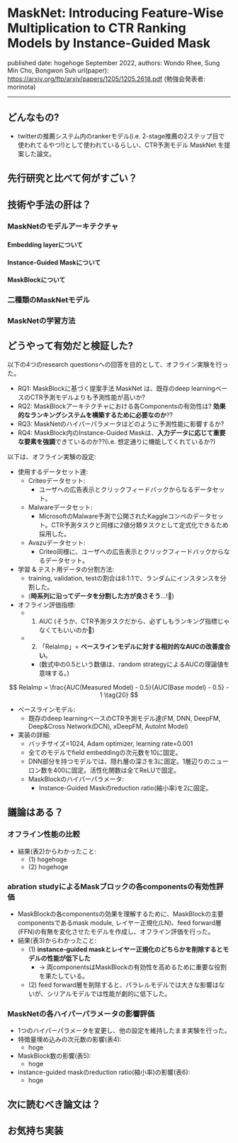 # MaskNet: Introducing Feature-Wise Multiplication to CTR Ranking Models by Instance-Guided Mask

published date: hogehoge September 2022,
authors: Wondo Rhee, Sung Min Cho, Bongwon Suh
url(paper): https://arxiv.org/ftp/arxiv/papers/1205/1205.2618.pdf
(勉強会発表者: morinota)

---

## どんなもの?

- twitterの推薦システム内のrankerモデル(i.e. 2-stage推薦の2ステップ目で使われてるやつ!)として使われているらしい、CTR予測モデル MaskNet を提案した論文。

## 先行研究と比べて何がすごい？

## 技術や手法の肝は？

### MaskNetのモデルアーキテクチャ

#### Embedding layerについて

#### Instance-Guided Maskについて

#### MaskBlockについて

### 二種類のMaskNetモデル

### MaskNetの学習方法

## どうやって有効だと検証した?

以下の4つのresearch questionsへの回答を目的として、オフライン実験を行った。

- RQ1: MaskBlockに基づく提案手法 MaskNet は、既存のdeep learningベースのCTR予測モデルよりも予測性能が高いか?
- RQ2: MaskBlockアーキテクチャにおける各Componentsの有効性は? **効果的なランキングシステムを構築するために必要なのか**??
- RQ3: MaskNetのハイパーパラメータはどのように予測性能に影響するか?
- RQ4: MaskBlock内のInstance-Guided Maskは、**入力データに応じて重要な要素を強調**できているのか??(i.e. 想定通りに機能してくれているか?)

以下は、オフライン実験の設定:

- 使用するデータセット達:
  - Criteoデータセット:
    - ユーザへの広告表示とクリックフィードバックからなるデータセット。
  - Malwareデータセット:
    - MicrosoftのMalware予測で公開されたKaggleコンペのデータセット。CTR予測タスクと同様に2値分類タスクとして定式化できるため採用した。
  - Avazuデータセット:
    - Criteo同様に、ユーザへの広告表示とクリックフィードバックからなるデータセット。
- 学習 & テスト用データの分割方法:
  - training, validation, testの割合は8:1:1で、ランダムにインスタンスを分割した。
  - (**時系列に沿ってデータを分割した方が良さそう**...!:thinking:)
- オフライン評価指標:
  - 1. AUC (そうか、CTR予測タスクだから、必ずしもランキング指標じゃなくてもいいのか:thinking:)
  - 2. 「RelaImp」= **ベースラインモデルに対する相対的なAUCの改善度合い**。
    - (数式中の0.5という数値は、random strategyによるAUCの理論値を意味する。)

$$
RelaImp = \frac{AUC(Measured Model) - 0.5}{AUC(Base model) - 0.5} - 1
\tag{20}
$$

- ベースラインモデル:
  - 既存のdeep learningベースのCTR予測モデル達(FM, DNN, DeepFM, Deep&Cross Network(DCN), xDeepFM, AutoInt Model)
- 実装の詳細:
  - バッチサイズ=1024, Adam optimizer, learning rate=0.001
  - 全てのモデルでfield embeddingの次元数を10に固定。
  - DNN部分を持つモデルでは、隠れ層の深さを3に固定。1層辺りのニューロン数を400に固定。活性化関数は全てReLUで固定。
  - MaskBlockのハイパーパラメータ:
    - Instance-Guided Maskのreduction ratio(縮小率)を2に固定。

## 議論はある？

### オフライン性能の比較

- 結果(表2)からわかったこと:
  - (1) hogehoge
  - (2) hogehoge

### abration studyによるMaskブロックの各componentsの有効性評価

- MaskBlockの各componentsの効果を理解するために、MaskBlockの主要componentsであるmask module, レイヤー正規化(LN)、feed forward層(FFN)の有無を変化させたモデルを作成し、オフライン評価を行った。
- 結果(表3)からわかったこと:
  - (1) **instance-guided maskとレイヤー正規化のどちらかを削除するとモデルの性能が低下した**
    - -> 両componentsはMaskBlockの有効性を高めるために重要な役割を果たしている。
  - (2) feed forward層を削除すると、パラレルモデルでは大きな影響はないが、シリアルモデルでは性能が劇的に低下した。

### MaskNetの各ハイパーパラメータの影響評価

- 1つのハイパーパラメータを変更し、他の設定を維持したまま実験を行った。
- 特徴量埋め込みの次元数の影響(表4):
  - hoge
- MaskBlock数の影響(表5):
  - hoge
- instance-guided maskのreduction ratio(縮小率)の影響(表6):
  - hoge

## 次に読むべき論文は？

## お気持ち実装
